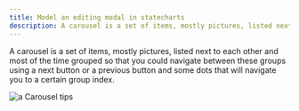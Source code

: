 ```yaml
---
title: Model an editing modal in statecharts
description: A carousel is a set of items, mostly pictures, listed next to each other and most of the time grouped so that you could navigate between these groups using a next button or a previous button and some dots that will navigate you to a certain group index.
---
```


A carousel is a set of items, mostly pictures, listed next to each other and most of the time grouped so that you could navigate between these groups using a next button or a previous button and some dots that will navigate you to a certain group index.

![a Carousel tips](https://i.imgur.com/MoEHuVo.jpg)
